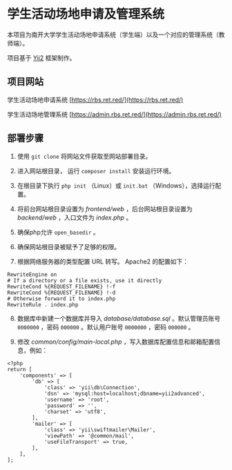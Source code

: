 # 学生活动场地申请及管理系统

本项目为南开大学学生活动场地申请系统（学生端）以及一个对应的管理系统（教师端）。

项目基于 [Yii2](https://www.yiiframework.com/) 框架制作。

## 项目网站

学生活动场地申请系统 [https://rbs.ret.red/](https://rbs.ret.red/)

学生活动场地管理系统 [https://admin.rbs.ret.red/](https://admin.rbs.ret.red/)

## 部署步骤

1. 使用 `git clone` 将网站文件获取至网站部署目录。

2. 进入网站根目录， 运行 `composer install` 安装运行环境。

3. 在根目录下执行 `php init` （Linux）或 `init.bat` （Windows），选择运行配置。

4. 将前台网站根目录设置为 *frontend/web* ，后台网站根目录设置为 *backend/web* ，入口文件为 *index.php* 。

5. 确保php允许 `open_basedir` 。

6. 确保网站根目录被赋予了足够的权限。

7. 根据网络服务器的类型配置 URL 转写。 Apache2 的配置如下：

```
RewriteEngine on
# If a directory or a file exists, use it directly
RewriteCond %{REQUEST_FILENAME} !-f
RewriteCond %{REQUEST_FILENAME} !-d
# Otherwise forward it to index.php
RewriteRule . index.php
```

8. 数据库中新建一个数据库并导入 *database/database.sql* 。默认管理员账号 `0000000` ，密码 `000000` 。默认用户账号 `0000000` ，密码 `000000` 。

9. 修改 *common/config/main-local.php* ，写入数据库配置信息和邮箱配置信息，例如：

```
<?php
return [
    'components' => [
        'db' => [
            'class' => 'yii\db\Connection',
            'dsn' => 'mysql:host=localhost;dbname=yii2advanced',
            'username' => 'root',
            'password' => '',
            'charset' => 'utf8',
        ],
        'mailer' => [
            'class' => 'yii\swiftmailer\Mailer',
            'viewPath' => '@common/mail',
            'useFileTransport' => true,
        ],
    ],
];
```
